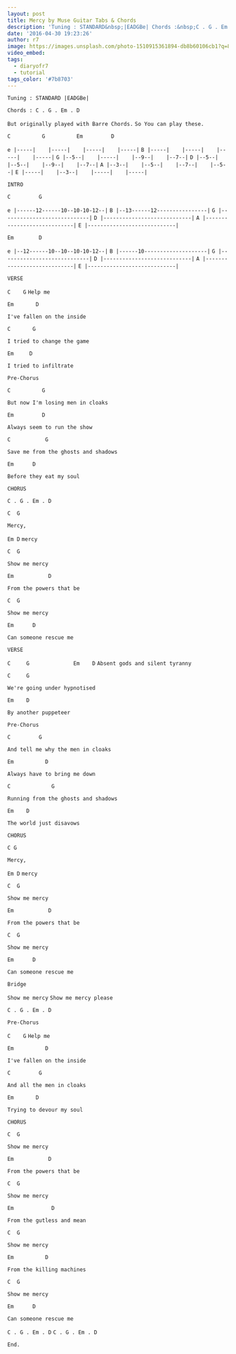 ```yaml
---
layout: post
title: Mercy by Muse Guitar Tabs & Chords
description: 'Tuning : STANDARD&nbsp;|EADGBe| Chords :&nbsp;C . G . Em . D But originally played with Barre Chords.So You can play these. &nbsp; &nbsp; &nbsp;C &...'
date: '2016-04-30 19:23:26'
author: r7
image: https://images.unsplash.com/photo-1510915361894-db8b60106cb1?q=80&w=2940&auto=format&fit=crop&ixlib=rb-4.1.0&ixid=M3wxMjA3fDB8MHxwaG90by1wYWdlfHx8fGVufDB8fHx8fA%3D%3D
video_embed:
tags:
  - diaryofr7
  - tutorial
tags_color: '#7b8703'
---
```

`Tuning : STANDARD |EADGBe|`

`Chords : C . G . Em . D`

`But originally played with Barre Chords.`
`So You can play these.`

```
C          G          Em         D
```

`e |-----|    |-----|    |-----|    |-----|`
`B |-----|    |-----|    |-----|    |-----|`
`G |--5--|    |-----|    |--9--|    |--7--|`
`D |--5--|    |--5--|    |--9--|    |--7--|`
`A |--3--|    |--5--|    |--7--|    |--5--|`
`E |-----|    |--3--|    |-----|    |-----|`

`INTRO`

```
C         G
```

`e |------12------10--10-10-12--|`
`B |--13------12----------------|`
`G |----------------------------|`
`D |----------------------------|`
`A |----------------------------|`
`E |----------------------------|`

```
Em        D
```

`e |--12------10--10--10-10-12--|`
`B |------10--------------------|`
`G |----------------------------|`
`D |----------------------------|`
`A |----------------------------|`
`E |----------------------------|`

`VERSE`

`C    G`
`Help me`

```
Em       D
```

`I've fallen on the inside`

```
C       G
```

`I tried to change the game`

```
Em     D
```

`I tried to infiltrate`

`Pre-Chorus`

```
C          G
```

`But now I'm losing men in cloaks`

```
Em         D
```

`Always seem to run the show`

```
C           G
```

`Save me from the ghosts and shadows`

```
Em      D
```

`Before they eat my soul`

`CHORUS`

`C . G . Em . D`

`C  G`

```
Mercy,
```

`Em D`
`mercy`

```
C  G
```

`Show me mercy`

```
Em           D
```

`From the powers that be`

```
C  G
```

`Show me mercy`

```
Em      D
```

`Can someone rescue me`

`VERSE`

`C     G              Em    D`
`Absent gods and silent tyranny`

```
C     G
```

`We're going under hypnotised`

```
Em    D
```

`By another puppeteer`

`Pre-Chorus`

```
C         G
```

`And tell me why the men in cloaks`

```
Em          D
```

`Always have to bring me down`

```
C             G
```

`Running from the ghosts and shadows`

```
Em    D
```

`The world just disavows`

`CHORUS`

`C G`

```
Mercy,
```

`Em D`
`mercy`

```
C  G
```

`Show me mercy`

```
Em           D
```

`From the powers that be`

```
C  G
```

`Show me mercy`

```
Em      D
```

`Can someone rescue me`

`Bridge`

`Show me mercy`
`Show me mercy please`

`C . G . Em . D`

`Pre-Chorus`

`C    G`
`Help me`

```
Em          D
```

`I've fallen on the inside`

```
C         G
```

`And all the men in cloaks`

```
Em       D
```

`Trying to devour my soul`

`CHORUS`

```
C  G
```

`Show me mercy`

```
Em           D
```

`From the powers that be`

```
C  G
```

`Show me mercy`

```
Em            D
```

`From the gutless and mean`

```
C  G
```

`Show me mercy`

```
Em          D
```

`From the killing machines`

```
C  G
```

`Show me mercy`

```
Em      D
```

`Can someone rescue me`

`C . G . Em . D`
`C . G . Em . D`

`End.`
